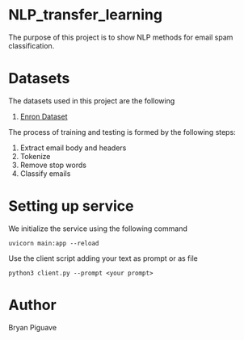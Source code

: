 # NLP_transfer_learning

The purpose of this project 
is to show NLP methods for email spam classification.

# Datasets

The datasets used in this project are the following 

1. [Enron Dataset](https://www.kaggle.com/datasets/wcukierski/enron-email-dataset)

The process of training and testing is formed by the following steps:

1. Extract email body and headers 
2. Tokenize 
3. Remove stop words 
4. Classify emails


# Setting up service

We initialize the service using the following command
```
uvicorn main:app --reload
```
Use the client script adding your text as prompt 
or as file
```
python3 client.py --prompt <your prompt>
```

# Author 
Bryan Piguave 